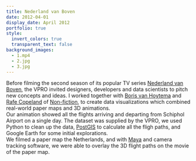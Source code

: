 ```yaml
---
title: Nederland van Boven
date: 2012-04-01
display_date: April 2012
portfolio: true
style:
  invert_colors: true
  transparent_text: false
background_images:
  - 1.mp4
  - 2.jpg
  - 3.jpg
---
```


<section>
  <span>
    Before filming the second season of its popular TV series <a href="http://www.vpro.nl/nederland-van-boven.html">Nederland van Boven</a>, the VPRO invited designers, developers and data scientists to pitch new concepts and ideas. I worked together with <a href="http://bvh.me/">Boris van Hoytema</a> and <a href="http://rafecopeland.co.nz/">Rafe Copeland</a> of <a href="http://non-fiction.eu/2012/06/02/visualising-flight-traffic-for-nederland-van-boven/">Non-fiction</a>, to create data visualizations which combined real-world paper maps and 3D animations.
  </span>
</section>

<section>
  <span>
    Our animation showed all the flights arriving and departing from Schiphol Airport on a single day. The dataset was supplied by the VPRO, we used Python to clean up the data, <a href="http://postgis.net/">PostGIS</a> to calculate all the fligh paths, and Google Earth for some initial explorations.
  </span>
</section>

<section>
  <span>
    We filmed a paper map the Netherlands, and with <a href="https://www.autodesk.com/products/maya/overview">Maya</a> and camera tracking software, we were able to overlay the 3D flight paths on the movie of the paper map.
  </span>
</section>

